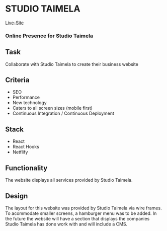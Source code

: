 # STUDIO TAIMELA #

[Live-Site](http://studiotaimela.com "Named link title")

### Online Presence for Studio Taimela

## Task
Collaborate with Studio Taimela to create their business website

## Criteria
* SEO
* Performance
* New technology
* Caters to all screen sizes (mobile first)
* Continuous Integration / Continuous Deployment

 ## Stack
 * React
 * React Hooks
 * Netflify

 ## Functionality
The website displays all services provided by Studio Taimela.

## Design
The layout for this website was provided by Studio Taimela via wire frames.  To acommodate smaller screens, a hamburger menu was to be added.  In the future the website will have a section that displays the companies Studio Taimela has done work with and will include a CMS.